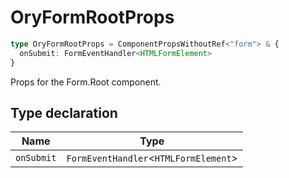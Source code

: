 # OryFormRootProps

```ts
type OryFormRootProps = ComponentPropsWithoutRef<"form"> & {
  onSubmit: FormEventHandler<HTMLFormElement>
}
```

Props for the Form.Root component.

## Type declaration

| Name       | Type                                    |
| ---------- | --------------------------------------- |
| `onSubmit` | `FormEventHandler`\<`HTMLFormElement`\> |
